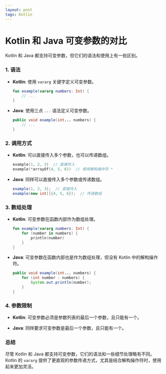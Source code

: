 ```yaml
---
layout: post
tags: Kotlin
---
```


# Kotlin 和 Java 可变参数的对比

Kotlin 和 Java 都支持可变参数，但它们的语法和使用上有一些区别。

### 1. 语法

- **Kotlin**:
  使用 `vararg` 关键字定义可变参数。

  ```kotlin
  fun example(vararg numbers: Int) {
      // ...
  }
  ```

- **Java**:
  使用三点 `...` 语法定义可变参数。

  ```java
  public void example(int... numbers) {
      // ...
  }
  ```

### 2. 调用方式

- **Kotlin**:
  可以直接传入多个参数，也可以传递数组。

  ```kotlin
  example(1, 2, 3)  // 直接传入
  example(*arrayOf(4, 5, 6))  // 使用解构操作符 *
  ```

- **Java**:
  同样可以直接传入多个参数或传递数组。

  ```java
  example(1, 2, 3);  // 直接传入
  example(new int[]{4, 5, 6});  // 传递数组
  ```

### 3. 数组处理

- **Kotlin**:
  可变参数在函数内部作为数组处理。

  ```kotlin
  fun example(vararg numbers: Int) {
      for (number in numbers) {
          println(number)
      }
  }
  ```

- **Java**:
  可变参数在函数内部也是作为数组处理，但没有 Kotlin 中的解构操作符。

  ```java
  public void example(int... numbers) {
      for (int number : numbers) {
          System.out.println(number);
      }
  }
  ```

### 4. 参数限制

- **Kotlin**:
  可变参数必须是参数列表的最后一个参数，且只能有一个。

- **Java**:
  同样要求可变参数是最后一个参数，且只能有一个。

### 总结

尽管 Kotlin 和 Java 都支持可变参数，它们的语法和一些细节处理略有不同。Kotlin 的 `vararg` 提供了更直观的参数传递方式，尤其是结合解构操作符时，使用起来更加灵活。
